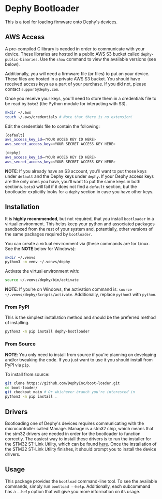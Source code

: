 # Dephy Bootloader

This is a tool for loading firmware onto Dephy's devices.

## AWS Access

A pre-compiled C library is needed in order to communicate with your device.
These libraries are hosted in a public AWS S3 bucket called `dephy-public-binaries`.
Use the `show` command to view the available versions (see below).

Additionally, you will need a firmware file (or files) to put on your device. These
files are hosted in a private AWS S3 bucket. You should have received access keys as
a part of your purchase. If you did not, please contact `support@dephy.com`.

Once you receive your keys, you'll need to store them in a credentials file to be read
by `boto3` (the Python module for interacting with S3).

```bash
mkdir ~/.aws
touch ~/.aws/credentials # Note that there is no extension!
```

Edit the credentials file to contain the following:

```bash
[default]
aws_access_key_id=<YOUR ACCES KEY ID HERE>
aws_secret_access_key=<YOUR SECRET ACCESS KEY HERE>

[dephy]
aws_access_key_id=<YOUR ACCES KEY ID HERE>
aws_secret_access_key=<YOUR SECRET ACCESS KEY HERE>
```

**NOTE**: If you already have an S3 account, you'll want to put those keys under `default`
and the Dephy keys under `dephy`. If your Dephy access keys are the only ones you have,
you'll want to put the same keys in both sections. `boto3` will fail if it does not
find a `default` section, but the bootloader explicitly looks for a `dephy` section in
case you have other keys.

## Installation

It is **highly recommended**, but not required, that you install `bootloader` in a virtual
environment. This helps keep your python and associated packages sandboxed from the
rest of your system and, potentially, other versions of the same packages required by
`bootloader`.

You can create a virtual environment via (these commands are for Linux. See the **NOTE**
below for Windows):

```bash
mkdir ~/.venvs
python3 -m venv ~/.venvs/dephy
```

Activate the virtual environment with:

```bash
source ~/.venvs/dephy/bin/activate
```

**NOTE**: If you're on Windows, the activation command is: `source ~/.venvs/dephy/Scripts/activate`.
Additionally, replace `python3` with `python`.


### From PyPI

This is the simplest installation method and should be the preferred method of installing.

```bash
python3 -m pip install dephy-bootloader
```

### From Source

**NOTE**: You only need to install from source if you're planning on developing and/or 
tweaking the code. If you just want to use it you should install from PyPI via `pip`.

To install from source:

```bash
git clone https://github.com/DephyInc/boot-loader.git
cd boot-loader/
git checkout main # Or whichever branch you're interested in
python3 -m pip install .
```

## Drivers

Bootloading one of Dephy's devices requires communicating with the microcontroller
called Manage. Manage is a stm32 chip, which means that the stm32 drivers are needed
in order for the bootloader to function correctly. The easiest way to install these
drivers is to run the installer for the STM32 ST-Link Utility, which can be found
[here](https://www.st.com/en/development-tools/stsw-link004.html#tools-software).
Once the installation of the STM32 ST-Link Utility finishes, it should prompt you to
install the device drivers. 


## Usage

This package provides the `bootload` command-line tool. To see the available commands,
simply run `bootload --help`. Additionally, each subcommand has a `--help` option
that will give you more information on its usage.
